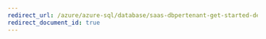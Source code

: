 ```yaml
---
redirect_url: /azure/azure-sql/database/saas-dbpertenant-get-started-deploy
redirect_document_id: true
---
```

